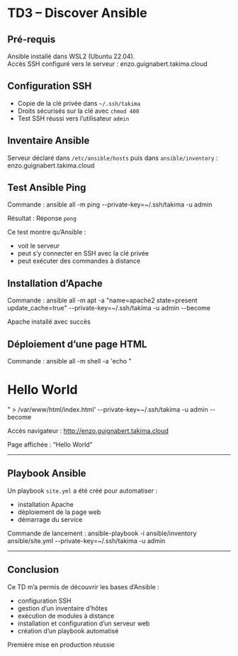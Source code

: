 # TD3 – Discover Ansible

## Pré-requis
Ansible installé dans WSL2 (Ubuntu 22.04).  
Accès SSH configuré vers le serveur : enzo.guignabert.takima.cloud

## Configuration SSH
- Copie de la clé privée dans `~/.ssh/takima`
- Droits sécurisés sur la clé avec `chmod 400`
- Test SSH réussi vers l’utilisateur `admin`

## Inventaire Ansible
Serveur déclaré dans `/etc/ansible/hosts` puis dans `ansible/inventory` :
enzo.guignabert.takima.cloud

## Test Ansible Ping
Commande :
ansible all -m ping --private-key=~/.ssh/takima -u admin

Résultat : Réponse `pong`

Ce test montre qu’Ansible :
- voit le serveur
- peut s’y connecter en SSH avec la clé privée
- peut exécuter des commandes à distance

## Installation d’Apache
Commande :
ansible all -m apt -a "name=apache2 state=present update_cache=true" --private-key=~/.ssh/takima -u admin --become

Apache installé avec succès

## Déploiement d’une page HTML
Commande :
ansible all -m shell -a 'echo "<html><h1>Hello World</h1></html>" > /var/www/html/index.html' --private-key=~/.ssh/takima -u admin --become

Accès navigateur :
http://enzo.guignabert.takima.cloud

Page affichée : “Hello World”

---

## Playbook Ansible

Un playbook `site.yml` a été créé pour automatiser :
- installation Apache
- déploiement de la page web
- démarrage du service

Commande de lancement :
ansible-playbook -i ansible/inventory ansible/site.yml --private-key=~/.ssh/takima -u admin


---

## Conclusion
Ce TD m’a permis de découvrir les bases d’Ansible :
- configuration SSH
- gestion d’un inventaire d’hôtes
- exécution de modules à distance
- installation et configuration d’un serveur web
- création d’un playbook automatisé

Première mise en production réussie